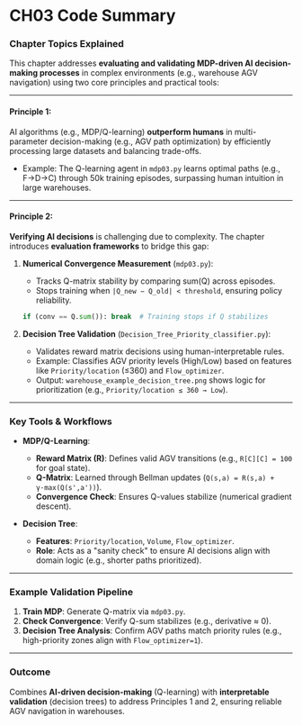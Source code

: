 # CH03 Code Summary

### Chapter Topics Explained  
This chapter addresses **evaluating and validating MDP-driven AI decision-making processes** in complex environments (e.g., warehouse AGV navigation) using two core principles and practical tools:  

---

#### **Principle 1**:  
AI algorithms (e.g., MDP/Q-learning) **outperform humans** in multi-parameter decision-making (e.g., AGV path optimization) by efficiently processing large datasets and balancing trade-offs.  
- Example: The Q-learning agent in `mdp03.py` learns optimal paths (e.g., F→D→C) through 50k training episodes, surpassing human intuition in large warehouses.  

---

#### **Principle 2**:  
**Verifying AI decisions** is challenging due to complexity. The chapter introduces **evaluation frameworks** to bridge this gap:  

1. **Numerical Convergence Measurement** (`mdp03.py`):  
   - Tracks Q-matrix stability by comparing sum(Q) across episodes.  
   - Stops training when `|Q_new − Q_old| < threshold`, ensuring policy reliability.  
   ```python
   if (conv == Q.sum()): break  # Training stops if Q stabilizes
   ```  

2. **Decision Tree Validation** (`Decision_Tree_Priority_classifier.py`):  
   - Validates reward matrix decisions using human-interpretable rules.  
   - Example: Classifies AGV priority levels (High/Low) based on features like `Priority/location` (≤360) and `Flow_optimizer`.  
   - Output: `warehouse_example_decision_tree.png` shows logic for prioritization (e.g., `Priority/location ≤ 360 → Low`).  

---

### **Key Tools & Workflows**  
- **MDP/Q-Learning**:  
  - **Reward Matrix (R)**: Defines valid AGV transitions (e.g., `R[C][C] = 100` for goal state).  
  - **Q-Matrix**: Learned through Bellman updates (`Q(s,a) = R(s,a) + γ·max(Q(s',a'))`).  
  - **Convergence Check**: Ensures Q-values stabilize (numerical gradient descent).  

- **Decision Tree**:  
  - **Features**: `Priority/location`, `Volume`, `Flow_optimizer`.  
  - **Role**: Acts as a "sanity check" to ensure AI decisions align with domain logic (e.g., shorter paths prioritized).  

---

### **Example Validation Pipeline**  
1. **Train MDP**: Generate Q-matrix via `mdp03.py`.  
2. **Check Convergence**: Verify Q-sum stabilizes (e.g., derivative ≈ 0).  
3. **Decision Tree Analysis**: Confirm AGV paths match priority rules (e.g., high-priority zones align with `Flow_optimizer=1`).  

---

### **Outcome**  
Combines **AI-driven decision-making** (Q-learning) with **interpretable validation** (decision trees) to address Principles 1 and 2, ensuring reliable AGV navigation in warehouses.